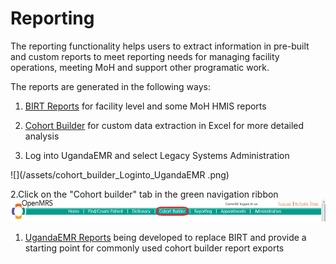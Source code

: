 # Reporting

The reporting functionality helps users to extract information in pre-built and custom reports to meet reporting needs for managing facility operations, meeting MoH and support other programatic work.

The reports are generated in the following ways:

1. [BIRT Reports](reporting_birt.md) for facility level and some MoH HMIS reports 
2. [Cohort Builder](reporting_cohort_builder.md) for custom data extraction in Excel for more detailed analysis

1. Log into UgandaEMR and select Legacy Systems Administration

![](/assets/cohort_builder_Loginto_UgandaEMR .png)



2.Click on the "Cohort builder" tab in the green navigation ribbon![](/assets/click_on_cohortbuilder.png)



1. [UgandaEMR Reports](ugandaemr_reports.md) being developed to replace BIRT and provide a starting point for commonly used cohort builder report exports



